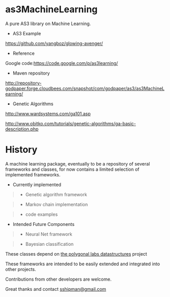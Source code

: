 as3MachineLearning
==================

A pure AS3 library on Machine Learning.

* AS3 Example

https://github.com/yangboz/glowing-avenger/

* Reference

Google code:https://code.google.com/p/as3learning/

* Maven repository

http://repository-godpaper.forge.cloudbees.com/snapshot/com/godpaper/as3/as3MachineLearning/

* Genetic Algorithms

http://www.wardsystems.com/ga101.asp

http://www.obitko.com/tutorials/genetic-algorithms/ga-basic-description.php


History
==================

A machine learning package, eventually to be a repository of several frameworks and classes, for now contains a limited selection of implemented frameworks.

* Currently implemented

>* Genetic algorithm framework

>* Markov chain implementation

>* code examples

* Intended Future Components

>* Neural Net framework

>* Bayesian classification

These classes depend on <a href="https://github.com/polygonal/ds">the polygonal labs datastructures</a> project

These frameworks are intended to be easily extended and integrated into other projects.

Contributions from other developers are welcome. 

Great thanks and contact sshipman@gmail.com
